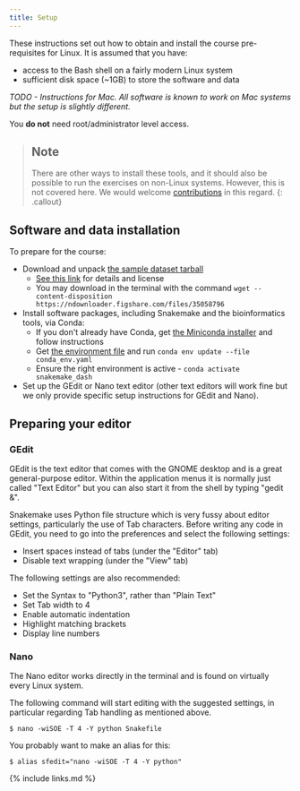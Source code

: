 ```yaml
---
title: Setup
---
```


These instructions set out how to obtain and install the course pre-requisites for Linux. It is assumed
that you have:
* access to the Bash shell on a fairly modern Linux system
* sufficient disk space (~1GB) to store the software and data

*TODO - Instructions for Mac. All software is known to work on Mac systems but the setup is slightly different.*

You **do not** need root/administrator level access.

> ## Note
> There are other ways to install these tools, and it should also be possible to run the exercises on
> non-Linux systems. However, this is not covered here. We would welcome
> [contributions](https://github.com/carpentries-incubator/snakemake-novice-bioinformatics/blob/gh-pages/CONTRIBUTING.md) in this regard.
{: .callout}

## Software and data installation

To prepare for the course:

* Download and unpack [the sample dataset tarball](https://ndownloader.figshare.com/files/35058796)
  * [See this link](https://figshare.com/articles/dataset/data-for-snakemake-novice-bioinformatics_tar_xz/19733338/1) for details and license
  * You may download in the terminal with the command `wget --content-disposition https://ndownloader.figshare.com/files/35058796`
* Install software packages, including Snakemake and the bioinformatics tools, via Conda:
  * If you don't already have Conda, get [the Miniconda installer](https://docs.conda.io/en/latest/miniconda.html) and follow instructions
  * Get [the environment file](files/conda_env.yaml) and run `conda env update --file conda_env.yaml`
  * Ensure the right environment is active - `conda activate snakemake_dash`
* Set up the GEdit or Nano text editor (other text editors will work fine but we only provide specific setup instructions
  for GEdit and Nano).

## Preparing your editor

### GEdit

GEdit is the text editor that comes with the GNOME desktop and is a great general-purpose editor. Within the application
menus it is normally just called "Text Editor" but you can also start it from the shell by typing "gedit &".

Snakemake uses Python file structure which is very fussy about editor settings, particularly the use of Tab characters.
Before writing any code in GEdit, you need to go into the preferences and select the following settings:

* Insert spaces instead of tabs (under the "Editor" tab)
* Disable text wrapping (under the "View" tab)

The following settings are also recommended:

* Set the Syntax to "Python3", rather than "Plain Text"
* Set Tab width to 4
* Enable automatic indentation
* Highlight matching brackets
* Display line numbers

### Nano

The Nano editor works directly in the terminal and is found on virtually every Linux system.

The following command will start editing with the suggested settings, in particular regarding Tab handling as mentioned
above.

```
$ nano -wiSOE -T 4 -Y python Snakefile
```

You probably want to make an alias for this:

```
$ alias sfedit="nano -wiSOE -T 4 -Y python"
```

{% include links.md %}
